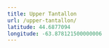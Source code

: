 ```yaml
---
title: Upper Tantallon
url: /upper-tantallon/
latitude: 44.6877094
longitude: -63.878121500000006
---
```

